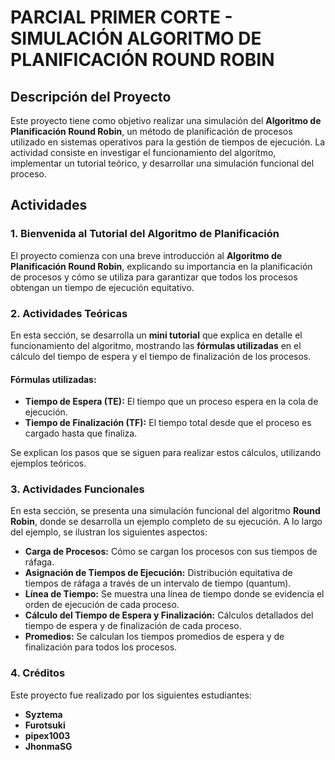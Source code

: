 # PARCIAL PRIMER CORTE - SIMULACIÓN ALGORITMO DE PLANIFICACIÓN ROUND ROBIN

## Descripción del Proyecto

Este proyecto tiene como objetivo realizar una simulación del **Algoritmo de Planificación Round Robin**, un método de planificación de procesos utilizado en sistemas operativos para la gestión de tiempos de ejecución. La actividad consiste en investigar el funcionamiento del algoritmo, implementar un tutorial teórico, y desarrollar una simulación funcional del proceso.

## Actividades

### 1. Bienvenida al Tutorial del Algoritmo de Planificación
El proyecto comienza con una breve introducción al **Algoritmo de Planificación Round Robin**, explicando su importancia en la planificación de procesos y cómo se utiliza para garantizar que todos los procesos obtengan un tiempo de ejecución equitativo.

### 2. Actividades Teóricas
En esta sección, se desarrolla un **mini tutorial** que explica en detalle el funcionamiento del algoritmo, mostrando las **fórmulas utilizadas** en el cálculo del tiempo de espera y el tiempo de finalización de los procesos.

#### Fórmulas utilizadas:
- **Tiempo de Espera (TE):** El tiempo que un proceso espera en la cola de ejecución.
- **Tiempo de Finalización (TF):** El tiempo total desde que el proceso es cargado hasta que finaliza.

Se explican los pasos que se siguen para realizar estos cálculos, utilizando ejemplos teóricos.

### 3. Actividades Funcionales
En esta sección, se presenta una simulación funcional del algoritmo **Round Robin**, donde se desarrolla un ejemplo completo de su ejecución. A lo largo del ejemplo, se ilustran los siguientes aspectos:

- **Carga de Procesos:** Cómo se cargan los procesos con sus tiempos de ráfaga.
- **Asignación de Tiempos de Ejecución:** Distribución equitativa de tiempos de ráfaga a través de un intervalo de tiempo (quantum).
- **Línea de Tiempo:** Se muestra una línea de tiempo donde se evidencia el orden de ejecución de cada proceso.
- **Cálculo del Tiempo de Espera y Finalización:** Cálculos detallados del tiempo de espera y de finalización de cada proceso.
- **Promedios:** Se calculan los tiempos promedios de espera y de finalización para todos los procesos.

### 4. Créditos
Este proyecto fue realizado por los siguientes estudiantes:

- **Syztema**
- **Furotsuki**
- **pipex1003**
- **JhonmaSG**
